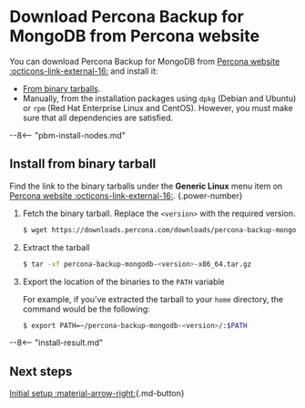 # Download Percona Backup for MongoDB from Percona website

You can download Percona Backup for MongoDB from [Percona website :octicons-link-external-16:](https://www.percona.com/downloads/percona-backup-mongodb/) and install it:

* [From binary tarballs](#install-from-binary-tarball).
* Manually, from the installation packages using `dpkg` (Debian and Ubuntu) or `rpm` (Red Hat Enterprise Linux and CentOS). However, you must make sure that all dependencies are satisfied.

--8<-- "pbm-install-nodes.md"

## Install from binary tarball

Find the link to the binary tarballs under the **Generic Linux** menu item on [Percona website :octicons-link-external-16:](https://www.percona.com/downloads/percona-backup-mongodb/).
{.power-number}

1. Fetch the binary tarball. Replace the `<version>` with the required version.

    ```{.bash data-prompt="$"}
    $ wget https://downloads.percona.com/downloads/percona-backup-mongodb/percona-backup-mongodb-<version>/binary/tarball/percona-backup-mongodb-<version>-x86_64.tar.gz
    ```

2. Extract the tarball

    ```{.bash data-prompt="$"}
    $ tar -xf percona-backup-mongodb-<version>-x86_64.tar.gz
    ```

3. Export the location of the binaries to the `PATH` variable

    For example, if you’ve extracted the tarball to your `home` directory, the command would be the following:

    ```{.bash data-prompt="$"}
    $ export PATH=~/percona-backup-mongodb-<version>/:$PATH
    ```

--8<-- "install-result.md"

## Next steps

[Initial setup :material-arrow-right:](initial-setup.md){.md-button}